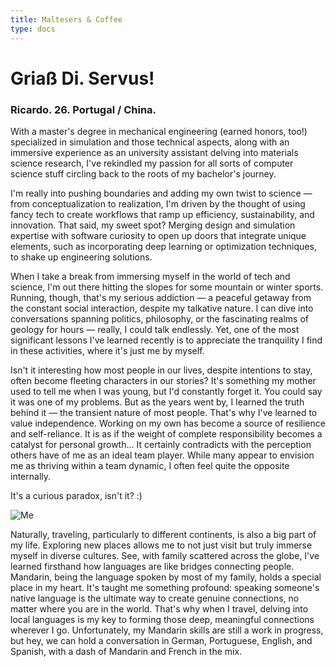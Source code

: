 ```yaml
---
title: Maltesers & Coffee
type: docs
---
```


# **Griaß Di. Servus!**

### Ricardo. 26. Portugal / China.

With a master's degree in mechanical engineering (earned honors, too!) specialized in simulation and those technical aspects, along with an immersive experience as an university assistant delving into materials science research, I've rekindled my passion for all sorts of computer science stuff circling back to the roots of my bachelor's journey.

I'm really into pushing boundaries and adding my own twist to science — from conceptualization to realization, I'm driven by the thought of using fancy tech to create workflows that ramp up efficiency, sustainability, and innovation. That said, my sweet spot? Merging design and simulation expertise with software curiosity to open up doors that integrate unique elements, such as incorporating deep learning or optimization techniques, to shake up engineering solutions. 

When I take a break from immersing myself in the world of tech and science, I'm out there hitting the slopes for some mountain or winter sports. Running, though, that's my serious addiction — a peaceful getaway from the constant social interaction, despite my talkative nature. I can dive into conversations spanning politics, philosophy, or the fascinating realms of geology for hours — really, I could talk endlessly. Yet, one of the most significant lessons I've learned recently is to appreciate the tranquility I find in these activities, where it's just me by myself. 

Isn't it interesting how most people in our lives, despite intentions to stay, often become fleeting characters in our stories? It's something my mother used to tell me when I was young, but I'd constantly forget it. You could say it was one of my problems. But as the years went by, I learned the truth behind it — the transient nature of most people. That's why I've learned to value independence. Working on my own has become a source of resilience and self-reliance. It is as if the weight of complete responsibility becomes a catalyst for personal growth... It certainly contradicts with the perception others have of me as an ideal team player. While many appear to envision me as thriving within a team dynamic, I often feel quite the opposite internally. 

It's a curious paradox, isn't it? :)


![Me](https://live.staticflickr.com/65535/53343069030_6d4e5837cd_z.jpg)


Naturally, traveling, particularly to different continents, is also a big part of my life. Exploring new places allows me to not just visit but truly immerse myself in diverse cultures. See, with family scattered across the globe, I've learned firsthand how languages are like bridges connecting people. Mandarin, being the language spoken by most of my family, holds a special place in my heart. It's taught me something profound: speaking someone's native language is the ultimate way to create genuine connections, no matter where you are in the world. That's why when I travel, delving into local languages is my key to forming those deep, meaningful connections wherever I go. Unfortunately, my Mandarin skills are still a work in progress, but hey, we can hold a conversation in German, Portuguese, English, and Spanish, with a dash of Mandarin and French in the mix.




